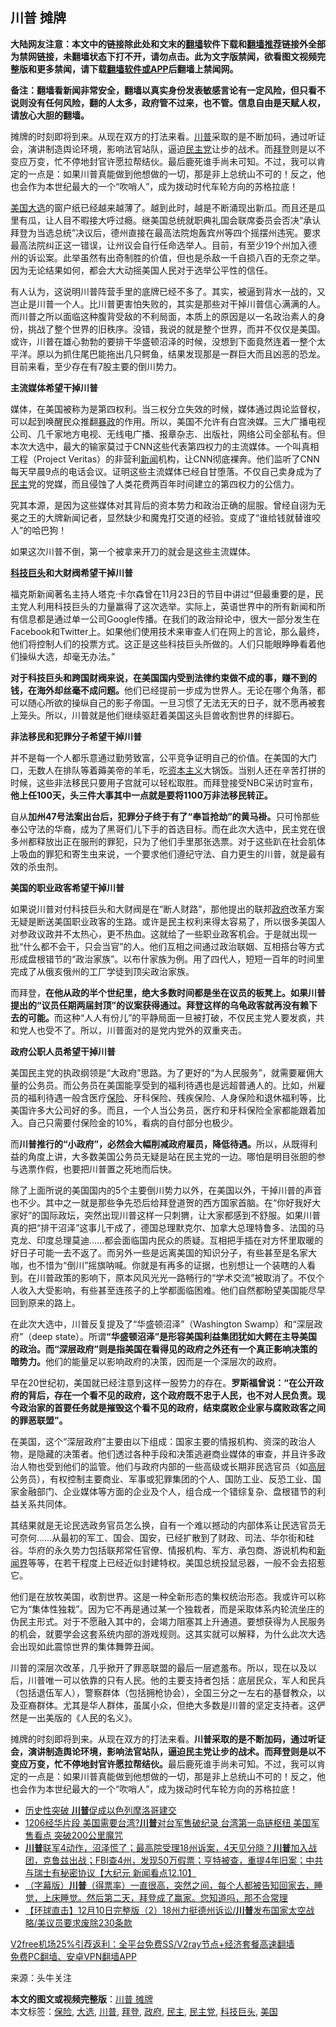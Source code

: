  <h2>川普 摊牌</h2> <p class="notice"><b>大陆网友注意：本文中的链接除此处和文末的<a href="https://github.com/bannedbook/fanqiang" >翻墙</a>软件下载和<a href="https://github.com/killgcd/justmysocks/blob/master/README.md">翻墙推荐</a>链接外全部为禁网链接，未翻墙状态下打不开，请勿点击。此为文字版禁闻，欲看图文视频完整版和更多禁闻，请下载<a href="https://github.com/bannedbook/fanqiang">翻墙软件或APP</a>后翻墙上禁闻网。</p><p>备注：翻墙看新闻非常安全，翻墙以真实身份发表敏感言论有一定风险，但只看不说则没有任何风险，翻的人太多，政府管不过来，也不管。信息自由是天赋人权，请放心大胆的翻墙。</b></p>  <div class="entry"> <p id="summary">摊牌的时刻即将到来。从现在双方的打法来看。<a href="https://www.bannedbook.org/bnews/tag/%e5%b7%9d%e6%99%ae/" class="st_tag internal_tag" rel="tag" title="标签 川普 下的日志">川普</a>采取的是不断加码，通过听证会，演讲制造舆论环境，影响法官站队，逼迫<a href="https://www.bannedbook.org/bnews/tag/%e6%b0%91%e4%b8%bb%e5%85%9a/" class="st_tag internal_tag" rel="tag" title="标签 民主党 下的日志">民主党</a>让步的战术。而<a href="https://www.bannedbook.org/bnews/tag/%e6%8b%9c%e7%99%bb/" class="st_tag internal_tag" rel="tag" title="标签 拜登 下的日志">拜登</a>则是以不变应万变，忙不停地封官许愿拉帮结伙。最后鹿死谁手尚未可知。不过，我可以肯定的一点是：如果川普真能做到他想做的一切，那是非上总统山不可的！反之，他也会作为本世纪最大的一个“吹哨人”，成为拨动时代车轮方向的苏格拉底！</p> <p id="conimg"><a href="https://www.bannedbook.org/bnews/tag/%e7%be%8e%e5%9b%bd/" class="st_tag internal_tag" rel="tag" title="标签 美国 下的日志">美国</a><a href="https://www.bannedbook.org/bnews/tag/%e5%a4%a7%e9%80%89/" class="st_tag internal_tag" rel="tag" title="标签 大选 下的日志">大选</a>的窗户纸已经越来越薄了。越到此时，越是不断涌现出新瓜。而且还是瓜里有瓜，让人目不暇接大呼过瘾。继美国总统就职典礼国会联席委员会否决“承认拜登为当选总统”决议后，德州直接在最高法院炮轰宾州等四个摇摆州违宪。要求最高法院纠正这一错误，让州议会自行任命选举人。目前，有至少19个州加入德州的诉讼案。此举虽然有出奇制胜的价值，但也是杀敌一千自损八百的无奈之举。因为无论结果如何，都会大大动摇美国人民对于选举公平性的信任。</p> <p>有人认为，这说明川普阵营手里的底牌已经不多了。其实，被逼到背水一战的，又岂止是川普一个人。比川普更害怕失败的，其实是那些对干掉川普信心满满的人。而川普之所以面临这种腹背受敌的不利局面，本质上的原因是以一名政治素人的身份，挑战了整个世界的旧秩序。没错，我说的就是整个世界，而并不仅仅是美国。或许，川普在雄心勃勃的要排干华盛顿沼泽的时候，没想到下面竟然连着一整个太平洋。原以为抓住尾巴能拖出几只鳄鱼，结果发现那是一群巨大而且凶恶的恐龙。目前来看，至少存在有7股主要的倒川势力。</p> <p><strong>主流媒体希望干掉川普</strong></p> <p>媒体，在美国被称为是第四权利。当三权分立失效的时候，媒体通过舆论监督权，可以起到唤醒民众推翻<span class='wp_keywordlink'><a href="https://www.bannedbook.org/forum11/topic276.html" title="禁片：评中国共产党的暴政" target="_blank">暴政</a></span>的作用。所以，美国不允许有白宫泱媒。三大广播电视公司、几千家地方电视、无线电广播、报章杂志、出版社，网络公司全部私有。但本次大选中，最大的输家莫过于CNN这些代表第四权力的主流媒体。一个叫真相工程（Project Veritas）的非营利<span class='wp_keywordlink_affiliate'><a href="https://www.bannedbook.org/" title="新闻">新闻</a></span>机构，让CNN彻底裸奔。他们监听了CNN每天早晨9点的电话会议。证明这些主流媒体已经自甘堕落。不仅自己卖身成为了<a href="https://www.bannedbook.org/bnews/tag/%e6%b0%91%e4%b8%bb/" class="st_tag internal_tag" rel="tag" title="标签 民主 下的日志">民主</a>党的党媒，而且侵蚀了人类花费两百年时间建立的第四权力的公信力。</p> <p>究其本源，是因为这些媒体对其背后的资本势力和政治正确的屈服。曾经自诩为无冕之王的大牌新闻记者，显然缺少和魔鬼打交道的经验。变成了“谁给钱就替谁咬人”的哈巴狗！</p> <p>如果这次川普不倒，第一个被拿来开刀的就会是这些主流媒体。</p>  <p><strong><a href="https://www.bannedbook.org/bnews/tag/%E7%A7%91%E6%8A%80%E5%B7%A8%E5%A4%B4/" class="st_tag internal_tag" rel="tag" title="标签 科技巨头 下的日志">科技巨头</a>和大财阀希望干掉川普</strong></p> <p>福克斯新闻著名主持人塔克·卡尔森曾在11月23日的节目中讲过“但最重要的是，民主党人利用科技巨头的力量赢得了这次选举。实际上，英语世界中的所有新闻和所有信息都是通过单一公司Google传播。在我们的政治辩论中，很大一部分发生在Facebook和Twitter上。如果他们使用技术来审查人们在网上的言论，那么最终，他们将控制人们的投票方式。这正是这些科技巨头所做的。人们只能眼睁睁看着他们操纵大选，却毫无办法。”</p> <p><strong>对于科技巨头和跨国财阀来说，在美国国内受到法律约束做不成的事，赚不到的钱，在海外却丝毫不成问题。</strong>他们已经提前一步成为世界人。无论在哪个角落，都可以随心所欲的操纵自己的影子帝国。一旦习惯了无法无天的日子，就不愿再被套上笼头。所以，川普就是他们继续驱赶着美国这头巨兽收割世界的绊脚石。</p> <p><strong>非法移民和犯罪分子希望干掉川普</strong></p> <p>并不是每一个人都乐意通过勤劳致富，公平竞争证明自己的价值。在美国的大门口，无数人在排队等着薅美帝的羊毛，吃<span class='wp_keywordlink'><a href="https://www.bannedbook.org/forum2/topic920.html" title="资本主义与自由" target="_blank">资本主义</a></span>大锅饭。当别人还在辛苦打拼的时候，这些非法移民只要用子宫就可以轻松取胜。而拜登接受NBC采访时宣布，<strong>他上任100天，头三件大事其中一点就是要将1100万非法移民转正。</strong></p> <p>自从<strong>加州47号法案出台后，犯罪分子终于有了“奉旨抢劫”的黄马褂。</strong>只可怜那些奉公守法的华裔，成为了黑哥们儿下手的首选目标。而在此次大选中，民主党在很多州都释放出正在服刑的罪犯，只为了他们手里那张选票。对于这些趴在社会肌体上吸血的罪犯和寄生虫来说，一个要求他们遵纪守法、自力更生的川普，就是最有效的杀虫剂。</p> <p><strong>美国的职业政客希望干掉川普</strong></p>  <p>如果说川普对付科技巨头和大财阀是在“断人财路”，那他提出的联邦<a href="https://www.bannedbook.org/bnews/tag/%e6%94%bf%e5%ba%9c/" class="st_tag internal_tag" rel="tag" title="标签 政府 下的日志">政府</a>改革方案无疑是断送美国职业政客的生路。或许是民主权利来得太容易了，所以很多美国人对参政议政并不太热心，更不热血。这就给了一些职业政客机会。于是就出现一批“什么都不会干，只会当官”的人。他们互相之间通过政治联姻、互相搭台等方式形成盘根错节的“政治家族”。以布什家族为例。用了四代人，短短一百年的时间里完成了从俄亥俄州的工厂学徒到顶尖政治家族。</p> <p>而拜登，<strong>在他从政的半个世纪里，绝大多数时间都是坐在议员的板凳上。如果川普提出的“议员任期两届封顶”的议案获得通过。拜登这样的乌龟政客就再没有赖下去的可能。</strong>而这种“人人有份儿”的平静局面一旦被打破，不仅民主党人要发疯，共和党人也受不了。所以，川普面对的是党内党外的双重夹击。</p> <p><strong>政府公职人员希望干掉川普</strong></p> <p>美国民主党的执政纲领是“大政府”思路。为了更好的“为人民服务”，就需要雇佣大量的公务员。而公务员在美国能享受到的福利待遇也是远超普通人的。比如，州雇员的福利待遇一般含医疗<a href="https://www.bannedbook.org/bnews/tag/%E4%BF%9D%E9%99%A9/" class="st_tag internal_tag" rel="tag" title="标签 保险 下的日志">保险</a>、牙科保险、残疾保险、人身保险和退休福利等，比美国许多大公司好的多。而且，一个人当公务员，医疗和牙科保险全家都能跟着加入。自己只需要付保险金的10%，看病的自付部分也极少。</p> <p>而<strong>川普推行的“小政府”，必然会大幅削减政府雇员，降低待遇。</strong>所以，从既得利益的角度上讲，大多数美国公务员无疑是站在民主党的一边。哪怕是明目张胆的参与选票作假，也要把川普置之死地而后快。</p> <p>除了上面所说的美国国内的5个主要倒川势力以外，在美国以外，干掉川普的声音也不少。其中之一就是那些争先恐后给拜登道贺的西方国家首脑。在“你好我好大家好”的国际政坛，突然出现川普这样一只刺猬，让大家都感到不舒服。如果川普真的把“排干沼泽”这事儿干成了，德国总理默克尔、加拿大总理特鲁多、法国的马克龙、印度总理莫迪……都会面临国内民众的质疑。互相把手插在对方怀里取暖的好日子可能一去不返了。而另外一些是远离美国的知识分子，有些甚至是名家大咖，也不惜为“倒川”摇旗呐喊。你就是有再多的证据，也别想让一个装瞎的人看到。在川普政策的影响下，原本风风光光一路畅行的“学术交流”被取消了。不仅个人收入大受影响，有些甚至连孩子的上学都面临困难。他们自然都盼望美国能尽早回到原来的路上。</p> <p>在此次大选中，川普反复提及了“华盛顿沼泽”（Washington Swamp）和“深层政府”（deep state）。所谓<strong>“华盛顿沼泽”是形容美国利益集团犹如大鳄在主导美国的政治。而“深层政府”则是指美国在看得见的政府之外还有一个真正影响决策的暗势力。</strong>他们的能量足以影响政府的决策，因而是一个深层次的政府。</p>  <p>早在20世纪初，美国就已经注意到这样一股势力的存在。<strong>罗斯福曾说：“在公开政府的背后，存在一个看不见的政府，这个政府既不忠于人民，也不对人民负责。现今政治家的首要任务就是摧毁这个看不见的政府，结束腐败企业家与腐败政客之间的罪恶联盟”。</strong></p> <p>在美国，这个“深层政府”主要由以下组成：国家主要的情报机构、资深的政治人物，是隐藏的决策者。他们透过各种手段和决策逃避商业媒体的审查，并且许多政治人物也受到他们的监管。他们与政府内部的一些高级或长期非民选官员（如<span class='wp_keywordlink_affiliate'><a href="https://www.bannedbook.org/bnews/ccpdope/" title="中共高层内幕" target="_blank">高层</a></span>公务员），有权控制主要商业、军事或犯罪集团的个人、国防工业、反恐工业、国家金融部门、企业媒体等方面的企业及个人，组合成一个错综复杂、盘根错节的利益关系共同体。</p> <p>其结果就是无论民选政务官员怎么换，自有一个难以撼动的内部体系让民选官员无可奈何……从最初的军工、国会、国安，已经扩散到了财政、司法、华尔街和硅谷。华府的永久势力包括联邦常任官僚、情报机构、军方、承包商、游说机构和<span class='wp_keywordlink'><a href="https://www.bannedbook.org/forum2/topic805.html" title="新闻与官场的内幕故事：新闻界" target="_blank">新闻界</a></span>等等，在若干程度上已经近似封建特权。美国总统投鼠忌器，一般不会去招惹它。</p> <p>他们是在放牧美国，收割世界。这是一种全新形态的集权统治形态。我或许可以称它为“集体性独栽”。因为它不再是通过某一个独栽者，而是采取体系内轮流坐庄的伪民主形式。对于不愿融入其中的，会竭力阻塞其上升通道。要想获得为人民服务的机会，就要学会这套系统内部的游戏规则。这其实就可以解释，为什么此次大选会出现如此震惊世界的集体舞弊丑闻。</p> <p>川普的深层次改革，几乎掀开了罪恶联盟的最后一层遮羞布。所以，现在以及以后，川普唯一可以依靠的只有人民。他的主要支持者包括：底层民众，军人和民兵（包括退伍军人），警察群体（包括拥枪协会），全国三分之一左右的基督教众，以及亚裔群体。尤其是华人群体，虽属小众，但绝大多数是川普的坚定支持者。这俨然是一出美版的《人民的名义》。</p> <p>摊牌的时刻即将到来。从现在双方的打法来看。<strong>川普采取的是不断加码，通过听证会，演讲制造舆论环境，影响法官站队，逼迫民主党让步的战术。而拜登则是以不变应万变，忙不停地封官许愿拉帮结伙。</strong>最后鹿死谁手尚未可知。不过，我可以肯定的一点是：如果川普真能做到他想做的一切，那是非上总统山不可的！反之，他也会作为本世纪最大的一个“吹哨人”，成为拨动时代车轮方向的苏格拉底！</p> <ul class='op-related-articles' title='相关阅读'> <li><a href='https://www.bannedbook.org/bnews/bannedvideo/20201211/1445708.html' target='_blank'>历史性突破 <b>川普</b>促成以色列摩洛哥建交</a></li> <li><a href='https://www.bannedbook.org/bnews/cbnews/20201211/1445703.html' target='_blank'>1206经华片段  美国需要台湾?<b>川普</b>对台军售破纪录 台湾第一岛链枢纽 美国军售看点 突破200公里魔咒</a></li> <li><a href='https://www.bannedbook.org/bnews/bannedvideo/20201211/1445677.html' target='_blank'><b>川普</b>联军4动作，沼泽慌了；最高院受理18州诉案，4天见分晓？<b>川普</b>加入战团，克鲁兹出战；FBI查4州，发现50万假票；亨特被查，重提4年旧案；中共与瑞士有秘密协议【大纪元 新闻看点12.10】</a></li> <li><a href='https://www.bannedbook.org/bnews/bannedvideo/20201211/1445671.html' target='_blank'>（字幕版）<b>川普</b>（得票率）一直很高，突然之间，每个人都被告知回家去，睡觉，上床睡觉。然后第二天，拜登成了赢家。您知道吗，那不合常理</a></li> <li><a href='https://www.bannedbook.org/bnews/bannedvideo/20201211/1445657.html' target='_blank'>【环球直击】12月10日完整版（2）18州力挺德州诉讼/<b>川普</b>发布国家太空战略/美议员要求废除230条款</a></li> </ul> <p class="texttj"> <a href="https://github.com/bannedbook/fanqiang/wiki/V2ray%E6%9C%BA%E5%9C%BA" target="_blank">V2free机场25%引荐返利：全平台免费SS/V2ray节点+经济套餐高速翻墙</a><br/> <a href="https://github.com/bannedbook/fanqiang/wiki/%E7%A6%81%E9%97%BB%E7%BD%91%E5%AE%89%E5%8D%93%E7%BF%BB%E5%A2%99%E6%96%B0%E9%97%BBAPP" target="_blank">免费PC翻墙、安卓VPN翻墙APP</a></p><p> 来源：头牛关注 </p> <a name='sharetosocial'></a>       <div><b>本文的图文或视频完整版</b>：<a href='https://www.bannedbook.org/bnews/comments/20201211/1445716.html'>川普 摊牌</a></div>  </div><!--END ENTRY--> <div class="postfooter"> <div>本文标签：<a href="https://www.bannedbook.org/bnews/tag/%E4%BF%9D%E9%99%A9/" rel="tag">保险</a>, <a href="https://www.bannedbook.org/bnews/tag/%e5%a4%a7%e9%80%89/" rel="tag">大选</a>, <a href="https://www.bannedbook.org/bnews/tag/%e5%b7%9d%e6%99%ae/" rel="tag">川普</a>, <a href="https://www.bannedbook.org/bnews/tag/%e6%8b%9c%e7%99%bb/" rel="tag">拜登</a>, <a href="https://www.bannedbook.org/bnews/tag/%e6%94%bf%e5%ba%9c/" rel="tag">政府</a>, <a href="https://www.bannedbook.org/bnews/tag/%e6%b0%91%e4%b8%bb/" rel="tag">民主</a>, <a href="https://www.bannedbook.org/bnews/tag/%e6%b0%91%e4%b8%bb%e5%85%9a/" rel="tag">民主党</a>, <a href="https://www.bannedbook.org/bnews/tag/%E7%A7%91%E6%8A%80%E5%B7%A8%E5%A4%B4/" rel="tag">科技巨头</a>, <a href="https://www.bannedbook.org/bnews/tag/%e7%be%8e%e5%9b%bd/" rel="tag">美国</a></div>  </div><!--END POSTFOOTER--> 